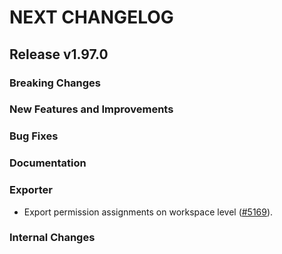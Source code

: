 # NEXT CHANGELOG

## Release v1.97.0

### Breaking Changes

### New Features and Improvements

### Bug Fixes

### Documentation

### Exporter

* Export permission assignments on workspace level ([#5169](https://github.com/databricks/terraform-provider-databricks/pull/5169)).

### Internal Changes

